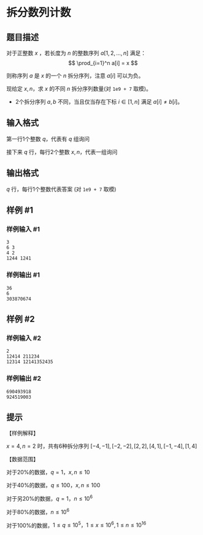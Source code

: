 # 拆分数列计数

## 题目描述

对于正整数 $x$ ，若长度为 $n$ 的整数序列 $a[1,2,...,n]$ 满足：
$$
\prod_{i=1}^n a[i] = x
$$

则称序列 $a$ 是 $x$ 的一个 $n$ 拆分序列，注意 $a[i]$ 可以为负。

现给定 $x,n$，求 $x$ 的不同 $n$ 拆分序列数量(对 `1e9 + 7` 取模)。


- 2个拆分序列 $a,b$ 不同，当且仅当存在下标 $i\in [1,n]$ 满足 $a[i]\ne b[i]$。

## 输入格式

第一行1个整数 $q$，代表有 $q$ 组询问

接下来 $q$ 行，每行2个整数 $x,n$，代表一组询问

## 输出格式

$q$ 行，每行1个整数代表答案 (对 `1e9 + 7` 取模)

## 样例 #1

### 样例输入 #1

```
3
6 3
4 2
1244 1241
```

### 样例输出 #1

```
36
6
303870674
```

## 样例 #2

### 样例输入 #2

```
2
12414 211234
12314 12141352435
```

### 样例输出 #2

```
690493918
924519003
```

## 提示

【样例解释】

$x=4,n=2$ 时，共有6种拆分序列 $[-4,-1],[-2,-2],[2,2],[4,1],[-1,-4],[1,4]$

【数据范围】

对于20%的数据，$q=1，x,n\le 10$

对于40%的数据，$q\le 100，x,n\le 100$

对于另20%的数据，$q=1，n\le 10^6$

对于80%的数据，$n\le 10^6$

对于100%的数据，$1\le q\le 10^5，1\le x\le 10^6, 1\le n\le 10^{16}$